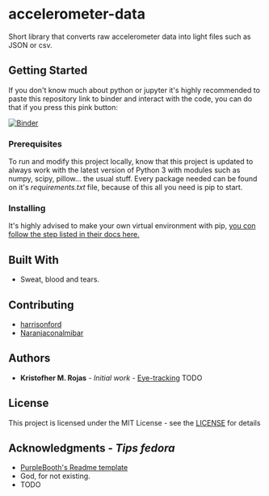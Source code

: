 
# accelerometer-data

Short library that converts raw accelerometer data into light files such as JSON or csv.

## Getting Started

If you don't know much about python or jupyter it's highly recommended to paste this repository link 
to binder and interact with the code, you can do that if you press this pink button:

[![Binder](https://mybinder.org/badge_logo.svg)](https://mybinder.org/v2/gh/harrisonford/accelerometer-data/master)

### Prerequisites

To run and modify this project locally, know that this project is updated to always work with the
latest version of Python 3 with modules such as numpy, scipy, pillow... the usual stuff. Every package 
needed can be found on it's _requirements.txt_ file, because of this all you need is pip to start.

### Installing

It's highly advised to make your own virtual environment with pip, [you con follow the step listed in
their docs here.](https://packaging.python.org/guides/installing-using-pip-and-virtualenv/)


## Built With

* Sweat, blood and tears.

## Contributing

- [harrisonford](https://github.com/harrisonford/)
- [Naranjaconalmibar](https://github.com/Naranjaconalmibar)


## Authors

* **Kristofher M. Rojas** - *Initial work* - [Eye-tracking](https://github.com/harrisonford)
TODO

## License
This project is licensed under the MIT License - see the [LICENSE](LICENSE) for details

## Acknowledgments - *Tips fedora*
* [PurpleBooth's Readme template](https://gist.github.com/PurpleBooth/109311bb0361f32d87a2)
* God, for not existing.
* TODO
